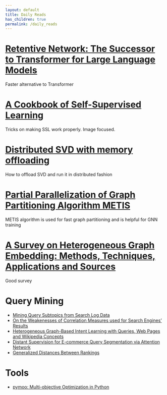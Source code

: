 ```yaml
---
layout: default
title: Daily Reads
has_children: true
permalink: /daily_reads
---
```



# [Retentive Network: The Successor to Transformer for Large Language Models](https://github.com/microsoft/unilm/tree/master/retnet)
Faster alternative to Transformer


# [A Cookbook of Self-Supervised Learning](https://arxiv.org/abs/2304.12210)
Tricks on making SSL work properly. Image focused.

# [Distributed SVD with memory offloading](https://arxiv.org/abs/2208.08410.pdf)
How to offload SVD and run it in distributed fashion

# [Partial Parallelization of Graph Partitioning Algorithm METIS](http://courses.csail.mit.edu/6.895/fall03/projects/papers/kasheff.pdf)
METIS algorithm is used for fast graph partitioning and is helpful for GNN training

# [A Survey on Heterogeneous Graph Embedding: Methods, Techniques, Applications and Sources](http://www.shichuan.org/doc/95.pdf)
Good survey

# Query Mining

- [Mining Query Subtopics from Search Log Data](https://www.microsoft.com/en-us/research/wp-content/uploads/2012/01/fp266-hu.pdf)
- [On the Weakenesses of Correlation Measures used for Search Engines’ Results](https://arxiv.org/abs/1107.2691.pdf)
- [Heterogeneous Graph-Based Intent Learning with Queries, Web Pages and Wikipedia Concepts](http://hanj.cs.illinois.edu/pdf/wsdm14_xren.pdf)
- [Distant Supervision for E-commerce Query Segmentation via Attention Network](https://arxiv.org/abs/2011.04166.pdf)
- [Generalized Distances Between Rankings](http://theory.stanford.edu/~sergei/slides/www10-metrics.pdf)


# Tools
- [pymoo: Multi-objective Optimization in Python](https://pymoo.org/index.html)